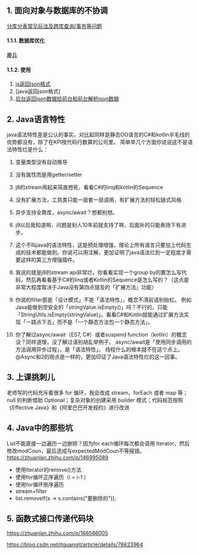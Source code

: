 

## 1. 面向对象与数据库的不协调
[分库分表常见玩法及跨库查询/事务等问题](https://www.jianshu.com/p/6f5662908dae)
#### 1.1.1. 数据库优化
[鏖兵](https://juejin.im/post/5ee193a1e51d45783d0eb8b2)
#### 1.1.2. 使用
1. [js返回json格式](https://www.jianshu.com/p/04127d74d88c)
2. [java返回json格式]
2. [后台返回json数据给前台和前台解析json数据](https://blog.csdn.net/ITBigGod/article/details/83754397)  

## 2. Java语言特性
java语法特性差是公认的事实，对比起同样是静态OO语言的C#和kotlin半毛线的优势都没有，除了在KPI按代码行数算的公司里。
简单举几个方面你说说这不是语法特性烂是什么：
1. 变量类型没有自动推导
2. 没有属性而是用getter/setter
3. j8的stream用起来简直想死，看看C#的linq和kotlin的Sequence
4. 没有扩展方法，工具类只能一层套一层调用，有扩展方法的轻松链式风格
5. 异步支持全靠库，async/await？想都别想。


1. j9以后我知道啊，问题是别人10年前就支持了啊，后面补的只能表扬下有进步。

2. 这个不叫java的语法特性，这是预处理增强，理论上所有语言只要加上代码生成的技术都能做到。你说可以用注解，更加证明了java语法烂到一定程度才需要这样的第三方增强插件。

3. 我说的就是j8的stream api非常烂，你看看实现一个group by的要怎么写代码，然后再看看基于C#的linq或者Kotlin的Sequence是怎么写的？（这点是非常大程度取决于Java没有第四点提及的「扩展方法」功能）

4. 你说的filter那是「设计模式」不是「语法特性」，概念不清前请别抬杠。
例如Java能做到空安全的「stringValue.isEmpty()」吗？不行的，只能「StringUtils.isEmpty(stringValue)」。看看C#和Kotlin就能通过扩展方法实现「一路点下去」而不是「一个静态方法包一个静态方法」。

5. 你了解过async/await（ES7, C#）或者suspend function（kotlin）的概念没？同样道理，没了解过请别胡乱举例子。
async/await是「使用同步调用的方法调用异步过程」，是「语法特性」。
线程什么的根本就不在这个点上。
@Async和2的观点是一样的，更加印证了Java语法特性烂的这一回事。
## 3. 上课挑刺儿
老师写的代码充斥着很多 for 循环，我会改成 stream，forEach 或者 map 等；null 的判断借助 Optional；复杂对象的创建采用 builder 模式；代码规范按照《Effective Java》和《阿里巴巴开发规约》进行改进
## 4. Java中的那些坑
List不能直接一边遍历一边删除？因为for each循环每次都会调用 Iterator，然后修改modCoun，最后造成与expectedModCoun不等报错。
https://zhuanlan.zhihu.com/p/146995089
- 使用Iterator的remove()方法
- 使用for循环正序遍历（i = i-1 ) 
- 使用for循环倒序遍历
- stream+filter
- list.removeIf(s -> s.contains("要删除的"));
## 5. 函数式接口传递代码块
https://zhuanlan.zhihu.com/p/166566005

https://blog.csdn.net/itguangit/article/details/78623964     